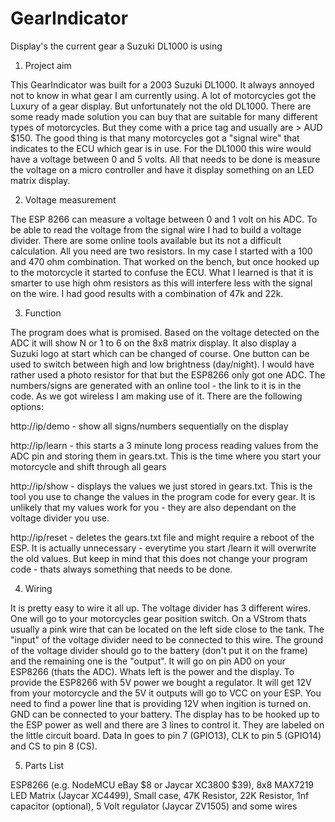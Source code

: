 # GearIndicator
Display's the current gear a Suzuki DL1000 is using

1. Project aim

This GearIndicator was built for a 2003 Suzuki DL1000. It always annoyed not to know in what gear I am currently using. A lot of motorcycles got the Luxury of a gear display. But unfortunately not the old DL1000. There are some ready made solution you can buy that are suitable for many different types of motorcycles. But they come with a price tag and usually are > AUD $150. The good thing is that many motorcycles got a "signal wire" that indicates to the ECU which gear is in use. For the DL1000 this wire would have a voltage between 0 and 5 volts. All that needs to be done is measure the voltage on a micro controller and have it display something on an LED matrix display.

2. Voltage measurement

The ESP 8266 can measure a voltage between 0 and 1 volt on his ADC. To be able to read the voltage from the signal wire I had to build a voltage divider. There are some online tools available but its not a difficult calculation. All you need are two resistors. In my case I started with a 100 and 470 ohm combination. That worked on the bench, but once hooked up to the motorcycle it started to confuse the ECU. What I learned is that it is smarter to use high ohm resistors as this will interfere less with the signal on the wire. I had good results with a combination of 47k and 22k.

3. Function

The program does what is promised. Based on the voltage detected on the ADC it will show N or 1 to 6 on the 8x8 matrix display. It also display a Suzuki logo at start which can be changed of course. One button can be used to switch between high and low brightness (day/night). I would have rather used a photo resistor for that but the ESP8266 only got one ADC. The numbers/signs are generated with an online tool - the link to it is in the code. As we got wireless I am making use of it. There are the following options:

http://ip/demo - show all signs/numbers sequentially on the display

http://ip/learn - this starts a 3 minute long process reading values from the ADC pin and storing them in gears.txt. This is the time where you start your motorcycle and shift through all gears

http://ip/show - displays the values we just stored in gears.txt. This is the tool you use to change the values in the program code for every gear. It is unlikely that my values work for you - they are also dependant on the voltage divider you use.

http://ip/reset - deletes the gears.txt file and might require a reboot of the ESP. It is actually unnecessary - everytime you start /learn it will overwrite the old values. But keep in mind that this does not change your program code - thats always something that needs to be done.

4. Wiring

It is pretty easy to wire it all up. The voltage divider has 3 different wires. One will go to your motorcycles gear position switch. On a VStrom thats usually a pink wire that can be located on the left side close to the tank. The "input" of the voltage divider need to be connected to this wire. The ground of the voltage divider should go to the battery (don't put it on the frame) and the remaining one is the "output". It will go on pin AD0 on your ESP8266 (thats the ADC). Whats left is the power and the display. To provide the ESP8266 with 5V power we bought a regulator. It will get 12V from your motorcycle and the 5V it outputs will go to VCC on your ESP. You need to find a power line that is providing 12V when ingition is turned on. GND can be connected to your battery. The display has to be hooked up to the ESP power as well and there are 3 lines to control it. They are labeled on the little circuit board. Data In goes to pin 7 (GPIO13), CLK to pin 5 (GPIO14) and CS to pin 8 (CS).

5. Parts List

ESP8266 (e.g. NodeMCU eBay $8 or Jaycar XC3800 $39), 8x8 MAX7219 LED Matrix (Jaycar XC4499), Small case, 47K Resistor, 22K Resistor, 1nf capacitor (optional), 5 Volt regulator (Jaycar ZV1505) and some wires
